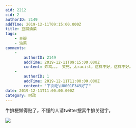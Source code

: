 ```yaml
---
aid: 2212
cid: 2
authorID: 2149
addTime: 2019-12-11T09:15:00.000Z
title: 豆瓣油菜
tags:
    - 豆瓣
    - 油菜
comments:
    -
        authorID: 2149
        addTime: 2019-12-11T09:15:00.000Z
        content: 炸鸡。。。 笑死，太racist，这样不好，这样不好。
    -
        authorID: 1
        addTime: 2019-12-11T11:00:00.000Z
        content: "下次吃\U0001F349好了"
date: 2019-12-11T11:00:00.000Z
category: 时政
---
```


牛排梗懒得贴了，不懂的人请twitter搜索牛排关键字。

![](https://i.imgur.com/Az0EO46.jpg)
